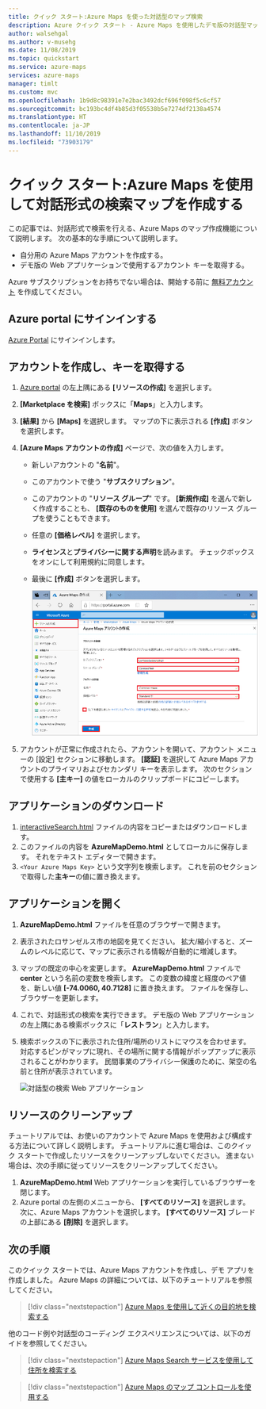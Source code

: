```yaml
---
title: クイック スタート:Azure Maps を使った対話型のマップ検索
description: Azure クイック スタート - Azure Maps を使用したデモ版の対話型マップ検索を作成する
author: walsehgal
ms.author: v-musehg
ms.date: 11/08/2019
ms.topic: quickstart
ms.service: azure-maps
services: azure-maps
manager: timlt
ms.custom: mvc
ms.openlocfilehash: 1b9d8c98391e7e2bac3492dcf696f098f5c6cf57
ms.sourcegitcommit: bc193bc4df4b85d3f05538b5e7274df2138a4574
ms.translationtype: HT
ms.contentlocale: ja-JP
ms.lasthandoff: 11/10/2019
ms.locfileid: "73903179"
---
```

# <a name="quickstart-create-an-interactive-search-map-by-using-azure-maps"></a>クイック スタート:Azure Maps を使用して対話形式の検索マップを作成する

この記事では、対話形式で検索を行える、Azure Maps のマップ作成機能について説明します。 次の基本的な手順について説明します。
* 自分用の Azure Maps アカウントを作成する。
* デモ版の Web アプリケーションで使用するアカウント キーを取得する。

Azure サブスクリプションをお持ちでない場合は、開始する前に [無料アカウント](https://azure.microsoft.com/free/?WT.mc_id=A261C142F) を作成してください。

## <a name="sign-in-to-the-azure-portal"></a>Azure portal にサインインする

[Azure Portal](https://portal.azure.com/) にサインインします。

## <a name="create-an-account-and-get-your-key"></a>アカウントを作成し、キーを取得する

1. [Azure portal](https://portal.azure.com) の左上隅にある **[リソースの作成]** を選択します。
2. **[Marketplace を検索]** ボックスに「**Maps**」と入力します。
3. **[結果]** から **[Maps]** を選択します。 マップの下に表示される **[作成]** ボタンを選択します。
4. **[Azure Maps アカウントの作成]** ページで、次の値を入力します。
   - 新しいアカウントの "**名前**"。
   - このアカウントで使う "**サブスクリプション**"。
   - このアカウントの "**リソース グループ**" です。 **[新規作成]** を選んで新しく作成することも、 **[既存のものを使用]** を選んで既存のリソース グループを使うこともできます。
   - 任意の **[価格レベル]** を選択します。
   - **ライセンス**と**プライバシーに関する声明**を読みます。 チェックボックスをオンにして利用規約に同意します。
   - 最後に **[作成]** ボタンを選択します。

     ![ポータルで Azure Maps アカウントを作成する](./media/quick-demo-map-app/create-account.png)

5. アカウントが正常に作成されたら、アカウントを開いて、アカウント メニューの [設定] セクションに移動します。 **[認証]** を選択して Azure Maps アカウントのプライマリおよびセカンダリ キーを表示します。 次のセクションで使用する **[主キー]** の値をローカルのクリップボードにコピーします。

## <a name="download-the-application"></a>アプリケーションのダウンロード

1. [interactiveSearch.html](https://github.com/Azure-Samples/AzureMapsCodeSamples/blob/master/AzureMapsCodeSamples/Tutorials/interactiveSearch.html) ファイルの内容をコピーまたはダウンロードします。
2. このファイルの内容を **AzureMapDemo.html** としてローカルに保存します。 それをテキスト エディターで開きます。
3. `<Your Azure Maps Key>` という文字列を検索します。 これを前のセクションで取得した**主キー**の値に置き換えます。

## <a name="open-the-application"></a>アプリケーションを開く

1. **AzureMapDemo.html** ファイルを任意のブラウザーで開きます。
2. 表示されたロサンゼルス市の地図を見てください。 拡大/縮小すると、ズームのレベルに応じて、マップに表示される情報が自動的に増減します。 
3. マップの既定の中心を変更します。 **AzureMapDemo.html** ファイルで **center** という名前の変数を検索します。 この変数の緯度と経度のペア値を、新しい値 **[-74.0060, 40.7128]** に置き換えます。 ファイルを保存し、ブラウザーを更新します。
4. これで、対話形式の検索を実行できます。 デモ版の Web アプリケーションの左上隅にある検索ボックスに「**レストラン**」と入力します。
5. 検索ボックスの下に表示された住所/場所のリストにマウスを合わせます。 対応するピンがマップに現れ、その場所に関する情報がポップアップに表示されることがわかります。 民間事業のプライバシー保護のために、架空の名前と住所が表示されています。

    ![対話型の検索 Web アプリケーション](./media/quick-demo-map-app/interactive-search.png)

## <a name="clean-up-resources"></a>リソースのクリーンアップ

チュートリアルでは、お使いのアカウントで Azure Maps を使用および構成する方法について詳しく説明します。 チュートリアルに進む場合は、このクイック スタートで作成したリソースをクリーンアップしないでください。 進まない場合は、次の手順に従ってリソースをクリーンアップしてください。

1. **AzureMapDemo.html** Web アプリケーションを実行しているブラウザーを閉じます。
2. Azure portal の左側のメニューから、 **[すべてのリソース]** を選択します。 次に、Azure Maps アカウントを選択します。 **[すべてのリソース]** ブレードの上部にある **[削除]** を選択します。

## <a name="next-steps"></a>次の手順

このクイック スタートでは、Azure Maps アカウントを作成し、デモ アプリを作成しました。 Azure Maps の詳細については、以下のチュートリアルを参照してください。

> [!div class="nextstepaction"]
> [Azure Maps を使用して近くの目的地を検索する](tutorial-search-location.md)

他のコード例や対話型のコーディング エクスペリエンスについては、以下のガイドを参照してください。

> [!div class="nextstepaction"]
> [Azure Maps Search サービスを使用して住所を検索する](how-to-search-for-address.md)

> [!div class="nextstepaction"]
> [Azure Maps のマップ コントロールを使用する](how-to-use-map-control.md)
